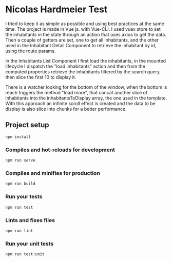 # Nicolas Hardmeier Test

I tried to keep it as simple as possible and using best practices at the same time.
The project is made in Vue js. with Vue-CLI.
I used vuex store to set the inhabitants in the state through an action that uses axios to get the data.
Then a couple of getters are set, one to get all inhabitants, and the other used in the Inhabitant Detail Component to retrieve the inhabitant by id, using the route params.

In the Inhabitants List Component I first load the inhabitants, in the mounted lifecycle I dispatch the "load inhabitants" action and then from the computed properties retrieve the inhabitants filtered by the search query, then slice the first 10 to display it. 

There is a watcher looking for the bottom of the window, when the bottom is reach triggers the method "load more", that concat another slice of inhabitants into the inhabitantsToDisplay array, the one used in the template.
With this approach an infinite scroll effect is created and the data to be display is also slice into chunks for a better performance.

## Project setup
```
npm install
```

### Compiles and hot-reloads for development
```
npm run serve
```

### Compiles and minifies for production
```
npm run build
```

### Run your tests
```
npm run test
```

### Lints and fixes files
```
npm run lint
```

### Run your unit tests
```
npm run test:unit
```

